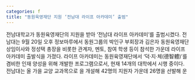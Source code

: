 ```yaml
---
categories: f
title: "동원육영재단 지원 ‘전남대 라이프 아카데미’ 출범"
---
```

전남대학교가 동원육영재단의 지원을 받아 ‘전남대 라이프 아카데미’를 출범시켰다. 전남대는 9월 20일 오후 정보마루에서 동원그룹의 박인구 부회장과 김은자 동원육영재단 상임이사와 정성택 총장을 비롯한 관계자, 멘토, 참여 학생 등이 참석한 가운데 라이프 아카데미 출발식을 가졌다. 라이프 아카데미는 동원육영재단에서 ‘덕·지·체(德智體)’를 겸비한 인재 양성을 위해 개발한 프로그램으로서, 현재 14개의 대학에서 시행 중이다. 전남대는 올 가을 교양 교과목으로 을 개설해 42명의 지원자 가운데 26명을 선발해 운